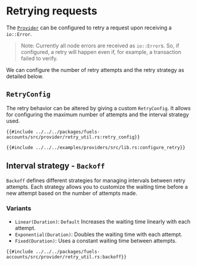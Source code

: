 # Retrying requests

The [`Provider`](https://docs.rs/fuels/0.60.0/fuels/accounts/provider/struct.Provider.html) can be configured to retry a request upon receiving a `io::Error`.

> Note: Currently all node errors are received as `io::Error`s. So, if configured, a retry will happen even if, for example, a transaction failed to verify.

We can configure the number of retry attempts and the retry strategy as detailed below.

## `RetryConfig`

The retry behavior can be altered by giving a custom `RetryConfig`. It allows for configuring the maximum number of attempts and the interval strategy used.

```rust, ignore
{{#include ../../../packages/fuels-accounts/src/provider/retry_util.rs:retry_config}}
```

```rust, ignore
{{#include ../../../examples/providers/src/lib.rs:configure_retry}}
```

## Interval strategy - `Backoff`

`Backoff` defines different strategies for managing intervals between retry attempts.
Each strategy allows you to customize the waiting time before a new attempt based on the number of attempts made.

### Variants

- `Linear(Duration)`: `Default` Increases the waiting time linearly with each attempt.
- `Exponential(Duration)`: Doubles the waiting time with each attempt.
- `Fixed(Duration)`: Uses a constant waiting time between attempts.

```rust, ignore
{{#include ../../../packages/fuels-accounts/src/provider/retry_util.rs:backoff}}
```
